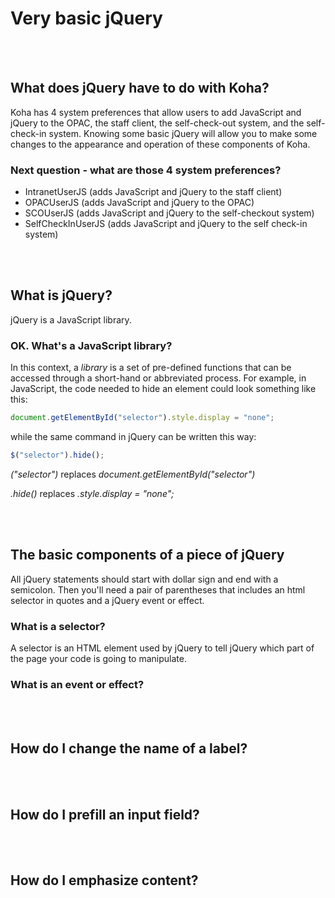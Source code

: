 # Very basic jQuery

<br /><br />

## What does jQuery have to do with Koha?

Koha has 4 system preferences that allow users to add JavaScript and jQuery to the OPAC, the staff client, the self-check-out system, and the self-check-in system.  Knowing some basic jQuery will allow you to make some changes to the appearance and operation of these components of Koha.

### Next question - what are those 4 system preferences?

* IntranetUserJS (adds JavaScript and jQuery to the staff client)
* OPACUserJS (adds JavaScript and jQuery to the OPAC)
* SCOUserJS (adds JavaScript and jQuery to the self-checkout system)
* SelfCheckInUserJS (adds JavaScript and jQuery to the self check-in system)

<br /><br />

## What is jQuery?

jQuery is a JavaScript library.  

### OK.  What's a JavaScript library?

In this context, a *library* is a set of pre-defined functions that can be accessed through a short-hand or abbreviated process.  For example, in JavaScript, the code needed to hide an element could look something like this:

~~~ JavaScript
document.getElementById("selector").style.display = "none";
~~~

while the same command in jQuery can be written this way:

~~~ JavaScript
$("selector").hide();
~~~

_("selector")_ replaces _document.getElementById("selector")_

_.hide()_ replaces _.style.display = "none";_  

<br /><br />

## The basic components of a piece of jQuery

All jQuery statements should start with dollar sign and end with a semicolon.  Then you'll need a pair of parentheses that includes an html selector in quotes and a jQuery event or effect.

### What is a selector?

A selector is an HTML element used by jQuery to tell jQuery which part of the page your code is going to manipulate.

### What is an event or effect?



<br /><br />

## How do I change the name of a label?

<br /><br />

## How do I prefill an input field?

<br /><br />

## How do I emphasize content?
